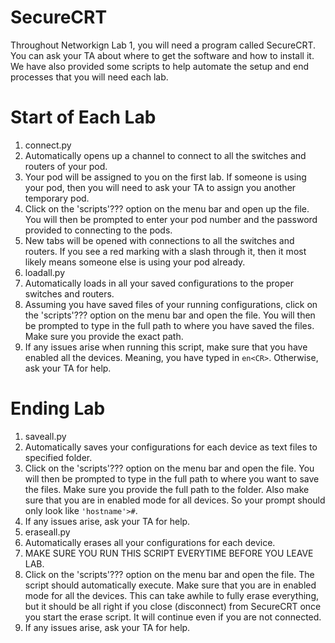 SecureCRT
=========

Throughout Networkign Lab 1, you will need a program called SecureCRT.  You can
ask your TA about where to get the software and how to install it.  We have also
provided some scripts to help automate the setup and end processes that you will
need each lab.

# Start of Each Lab
1. connect.py
  1. Automatically opens up a channel to connect to all the switches and
       routers of your pod.
  2. Your pod will be assigned to you on the first lab.  If someone is
       using your pod, then you will need to ask your TA to assign you
       another temporary pod.
  3. Click on the 'scripts'??? option on the menu bar and open up the
       file.  You will then be prompted to enter your pod number and the
       password provided to connecting to the pods.
  4. New tabs will be opened with connections to all the switches and
       routers.  If you see a red marking with a slash through it, then it
       most likely means someone else is using your pod already.
2. loadall.py
  1. Automatically loads in all your saved configurations to the proper
       switches and routers.
  2. Assuming you have saved files of your running configurations, click on
       the 'scripts'??? option on the menu bar and open the file.  You will
       then be prompted to type in the full path to where you have saved the
       files.  Make sure you provide the exact path.
  3. If any issues arise when running this script, make sure that you
       have enabled all the devices.  Meaning, you have typed in `en<CR>`.
       Otherwise, ask your TA for help.

# Ending Lab
1. saveall.py
  1. Automatically saves your configurations for each device as text files to
       specified folder.
  2. Click on the 'scripts'??? option on the menu bar and open the file.  You
       will then be prompted to type in the full path to where you want to save
       the files.  Make sure you provide the full path to the folder.  Also make
       sure that you are in enabled mode for all devices. So your prompt should
       only look like `'hostname'>#`.
  3. If any issues arise, ask your TA for help.
2. eraseall.py
  1. Automatically erases all your configurations for each device.
  2. MAKE SURE YOU RUN THIS SCRIPT EVERYTIME BEFORE YOU LEAVE LAB.
  3. Click on the 'scripts'??? option on the menu bar and open the file.  The
       script should automatically execute.  Make sure that you are in enabled
       mode for all the devices.  This can take awhile to fully erase
       everything, but it should be all right if you close (disconnect) from
       SecureCRT once you start the erase script.  It will continue even if you
       are not connected.
  4. If any issues arise, ask your TA for help.
